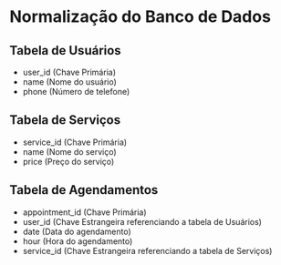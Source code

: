 # Normalização do Banco de Dados

## Tabela de Usuários

- user_id (Chave Primária)
- name (Nome do usuário)
- phone (Número de telefone)

## Tabela de Serviços

- service_id (Chave Primária)
- name (Nome do serviço)
- price (Preço do serviço)

## Tabela de Agendamentos

- appointment_id (Chave Primária)
- user_id (Chave Estrangeira referenciando a tabela de Usuários)
- date (Data do agendamento)
- hour (Hora do agendamento)
- service_id (Chave Estrangeira referenciando a tabela de Serviços)
